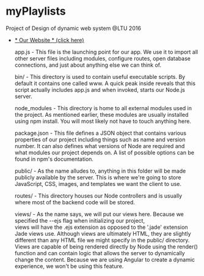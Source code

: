 # myPlaylists
Project of Design of dynamic web system @LTU 2016

- [* Our Website * (click here)](http://dedywesy.webnode.fr/)

    app.js - This file is the launching point for our app. 
             We use it to import all other server files including modules, 
             configure routes, open database connections, and just about anything else we can think of.

    bin/ - This directory is used to contain useful executable scripts. 
           By default it contains one called www. A quick peak inside reveals that this script actually includes app.js 
           and when invoked, starts our Node.js server.

    node_modules - This directory is home to all external modules used in the project.
                   As mentioned earlier, these modules are usually installed using npm install. 
                   You will most likely not have to touch anything here.

    package.json - This file defines a JSON object that contains various properties of our project including 
                   things such as name and version number. 
                   It can also defines what versions of Node are required and what modules our project depends on.
                   A list of possible options can be found in npm's documentation.

    public/ - As the name alludes to, anything in this folder will be made publicly available by the server. 
              This is where we're going to store JavaScript, CSS, images, and templates we want the client to use.

    routes/ - This directory houses our Node controllers and is usually where most of the backend code will be stored.

    views/ - As the name says, we will put our views here. 
             Because we specified the --ejs flag when initializing our project,  
             views will have the .ejs extension as opposed to the '.jade' extension Jade views use.
             Although views are ultimately HTML, 
             they are slightly different than any HTML file we might specify in the public/ directory. 
             Views are capable of being rendered directly by Node using the render() function 
             and can contain logic that allows the server to dynamically change the content. 
             Because we are using Angular to create a dynamic experience, we won't be using this feature.

